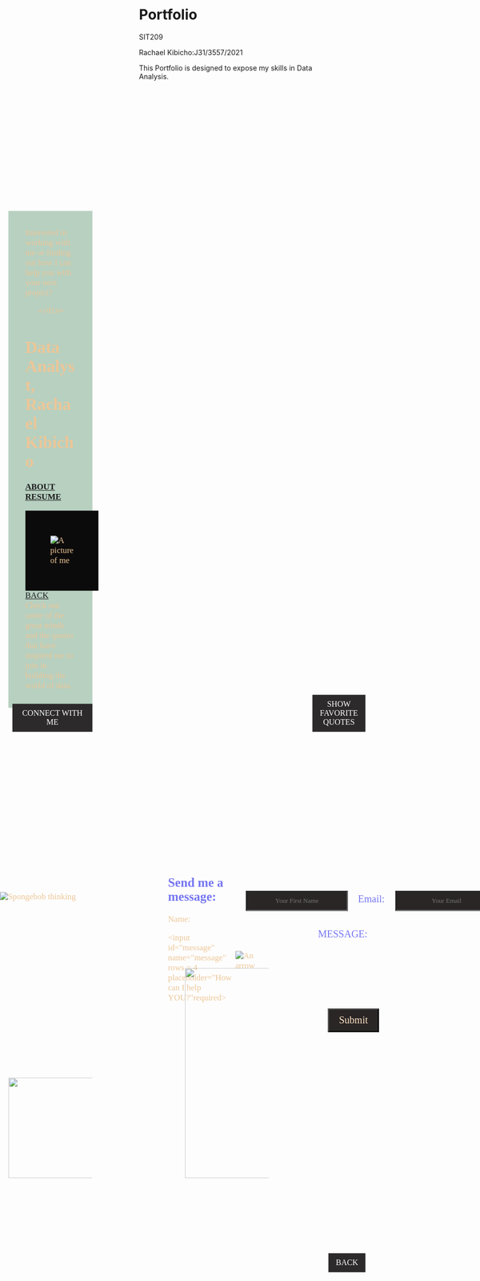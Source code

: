 # Portfolio
SIT209

Rachael Kibicho:J31/3557/2021

This Portfolio is designed to expose my skills in Data Analysis.

<!DOCTYPE html>
<html lang="en">
<head>
<title>PORTFOLIO2</title>
<meta charset="utf-8">
<meta name="viewport" content="width=device-width, initial-scale=1">
<style>
* {
  box-sizing: border-box;
}

body {
  margin: 0;
  background-color: black;
  position: relative;
  background-repeat: no-repeat;
  background-size: cover;
       
  
}

/* Style the header */
#header {
  background-image: url('gradient6.png');
  padding: 20px;
  text-align: center;
}

/* Style the top navigation bar */
.topnav {
  overflow:hidden;
  background-color: #172129;
}

/* Style the topnav links */
.topnav a {
  float: left;
  display: block;
  color: #f6efef;
  text-align: center;
  padding: 14px 16px;
  text-decoration: none;
  border-radius: 20px;
}

/* Change color on hover */
.topnav a:hover {
  background-color: #ace0f4;
  color: rgb(13, 13, 13);
  transition-duration: 0.5s;
}
.MYB3 {
    background-color:rgb(44, 42, 42);
    color: white;
    border: none;
    padding: 10px 15px;
    text-align: center;
    text-decoration: none;
    display: inline-block;
    font-size: 16px;
    cursor: pointer;
    font-family:"Lucida Sans";
    font-size: 20px;  
    border-radius: 10px;
    position:absolute;
    left:0.5em;
    bottom:-3em;
    transition-duration: 0.4s;

  }
  .MYB3:hover{
    background-color: rgb(0, 139, 58);
  }
  #on{
    background-color:rgb(44, 42, 42);
    color: white;
    border: none;
    padding: 10px 15px;
    text-align: center;
    text-decoration: none;
    display: inline-block;
    font-size: 16px;
    cursor: pointer;
    font-family:"Lucida Sans";
    font-size: 20px;  
    border-radius: 10px;
    position:absolute;
    left:38em;
    bottom:-3em;
    transition-duration: 0.4s;

  }
  #on:hover{
    background-color: rgb(0, 139, 58);
  }

  #toggle-slideshow{
    background-color:rgb(44, 42, 42);
    color: white;
    border: none;
    padding: 10px 15px;
    text-align: center;
    text-decoration: none;
    display: inline-block;
    font-size: 16px;
    cursor: pointer;
    font-family:"Lucida Sans";
    font-size: 20px;  
    border-radius: 10px;
    position:absolute;
    left:39em;
    bottom:-23em;
    transition-duration: 0.4s;

  }
  #toggle-slideshow:hover{
    background-color: rgb(0, 139, 58);
  }

  .MYB3:hover{
    background-color: rgb(0, 139, 58);
  }

  #area{
    width:10em;
    background-color: rgba(22, 105, 50, 0.301);
    padding : 2em;
    position: relative ;
    transform:translate(110%,35%) ;
    color:rgb(236, 198, 151) ;
    font-family: 'Gill Sans MT';
    font-size: larger;
    position:absolute;
    left:30em;
    top: 8em;

  }
  div.desc{
    width:10em;
    background-color: rgba(22, 105, 50, 0.301);
    padding : 2em;
    position: relative ;
    transform:translate(110%,35%) ;
    color:rgb(236, 198, 151) ;
    font-family: 'Gill Sans MT';
    font-size: larger;
    position:absolute;
    left:-10em;
    top:9em;  

  }
  #me{

    position:absolute;
    left:17em;
    top:12em;
    max-width:28em;
    padding:50px;
    background-color: rgb(12, 11, 11);
    }
    #gif{
    max-width:25em;
    height:auto;
    position:absolute;
    left:-1em;
    top:81em;
    
  }
  #arrow{
    max-width:7em;
    height:auto;
    position:absolute;
    left:27em;
    top:88em;
  } 
  
  label[for="name"] {
  color: rgb(118, 118, 242);
  position:absolute;
  left:5em;
  top:3.5em;
  font-size: 20px;
}
label[for="email"] {
  color: rgb(118, 118, 242);
  position:absolute;
  left:19em;
  top:3.5em;
  font-size: 20px;
}
label[for="message"] {
  color: rgb(118, 118, 242);
  position:absolute;
  left:15em;
  top:7em;
  font-size: 20px;
}
#message{
  position:absolute;
  left:19em;
  top:13em;
  background-color: rgb(42, 38, 38);
  padding: 10px 20px;
  text-align: center;
  text-decoration: none;
  display: inline-block;
  font-size: 13px;
  cursor: pointer;
  font-family:"Lucida Sans";
  border-radius: 10px;
  color:bisque;
  block-size: 7em;
}
#submit{
  position:absolute;
  left:16em;
  top:15em;
  background-color: rgb(42, 38, 38);
  padding: 10px 20px;
  text-align: center;
  text-decoration: none;
  display: inline-block;
  cursor: pointer;
  font-family:"Lucida Sans";
  font-size: 20px;  
  border-radius: 10px;
  color:bisque;
  transition-duration: 0.4s;
}
#submit:hover{
  background-color: rgb(0, 139, 58);
}
input[type = "text"]{
  position:absolute;
  left:12em;
  top:5em;
  background-color: rgb(42, 38, 38);
  padding: 10px 20px;
  text-align: center;
  text-decoration: none;
  display: inline-block;
  cursor: pointer;
  font-family:"Lucida Sans";
  font-size: 13px;  
  border-radius: 10px;
  color:bisque;
}
#email{
  position:absolute;
  left:35em;
  top:5em;
  background-color: rgb(42, 38, 38);
  padding: 10px 20px;
  text-align: center;
  text-decoration: none;
  display: inline-block;
  cursor: pointer;
  font-family:"Lucida Sans";
  font-size:13px;  
  border-radius: 10px;
  color:bisque;
}
textarea {
  width: 19em;
  height: 5em;
}
#form{
  position: absolute;
  left:19em;
  top:77em;
}
#home{
    background-color:rgb(44, 42, 42);
    color: white;
    border: none;
    padding: 10px 15px;
    text-align: center;
    text-decoration: none;
    display: inline-block;
    font-size: 16px;
    cursor: pointer;
    font-family:"Lucida Sans";
    font-size: 20px;  
    border-radius: 10px;
    position:absolute;
    left:40em;
    bottom:-70.5em;
    transition-duration: 0.4s;

  }
  #home:hover{
  background-color: rgb(0, 139, 58);
} 
 
.mySlide1{
    position: absolute;
    width:20em;
    height:12em;
    left:0em;
    bottom:-43em;    
}
.mySlide2{
    position: absolute;
    width:39em;
    height:25em;
    left:21em;
    bottom:-56em;    
}
.mySlide3{
    position: absolute;
    width:20em;
    height:12em;
    left:0em;
    bottom:-56em;    
}









</style>
</head>
<body>
<div class = 'desc'>
    Interested in working with me or finding out how I 
        can help you with your next project? </h7>   
    
       </div>
<div id="header">
  <h1>Data Analyst, Rachael Kibicho </h1>
</div>

<div class="topnav">
 
  <a href="http://127.0.0.1:3000/c:/Users/pc/OneDrive/Documents/KU/KU/2.2/SIT 209 Web Design/portfolio1.html"><b>ABOUT</b></a>
  <a href="http://127.0.0.1:3000/c:/Users/pc/OneDrive/Documents/KU/KU/2.2/SIT 209 Web Design/resume.html"><b>RESUME</b></a>
  
</div>
<a class="MYB3" href="#form">CONNECT WITH ME</a>
<img  id = "me" src="https://ik.imagekit.io/vdhj3qmal/me1.jpg?updatedAt=1680546130802" alt="A picture of me">
<img  id = "gif" src="https://ik.imagekit.io/vdhj3qmal/spongebobGIF.gif?updatedAt=1680546132449" alt="Spongebob thinking" >
<img  id = "arrow" src="https://ik.imagekit.io/vdhj3qmal/arrow.jpeg?updatedAt=1680546121712" alt="An arrow">
<form id="form" action="https://getform.io/f/b1e98985-fbe0-4542-8e32-c0fb10495ff0"
method = "post" enctype = "multipart/form-data">
  <h2 style = "color: rgb(118, 118, 242);  ">Send me a message:</h2>
  <label for="name">Name:</label>
  <input type="text" id="name" name="name" placeholder="Your First Name" required>


  <label for="email">Email:</label>
  <input type="email" id="email" name="email" placeholder="Your Email" required>

  <label for="message">MESSAGE:</label>
  <input id="message" name="message" rows = 4 placeholder="How can I help YOU?"required></input>
  
  <input id ="submit" type="submit" value="Submit">
 
</form>
<script type="text/javascript">
    function tend() {
      document.getElementById('resume').style.visibility='visible';
    }
    function tn() {
      document.getElementById('resume').style.visibility='hidden';
    }
    document.getElementById("form").addEventListener("submit", function() {
  // get all the inputs in the form
  var inputs = document.getElementById("form").getElementsByTagName("input");
  
  // loop through the inputs and clear their values
  for (var i = 0; i < inputs.length; i++) {
    inputs[i].value = "";
  }
});




  </script>
  <a id="on" href="#toggle-slideshow">SHOW FAVORITE QUOTES</a>
  <a id="toggle-slideshow" href="#header">BACK</a>
  <div class="slideshow-container">
    <img src="https://ik.imagekit.io/vdhj3qmal/charlesQuote.jpeg?updatedAt=1680546120321it.io/vdhj3qmal/danDataQuote.jpg?updatedAt=1680546121622" class="mySlide2">
    <img src="https://ik.imagekit.io/vdhj3qmal/hillaryQuote.jpeg?updatedAt=1680546121799" class="mySlide3">
  </div>
  <a id="home" href="#header">BACK</a>
  <div id="area">Check out some of the great minds and the quotes that have inspired me to join in building the world of data.</div>
  <script>
    const button = document.getElementById("text");
    const text = document.getElementById("area");
    button.addEventListener("click", function() {
      text.innerHTML = "Hello, World!";
    });
  </script>
</body>
</html>


